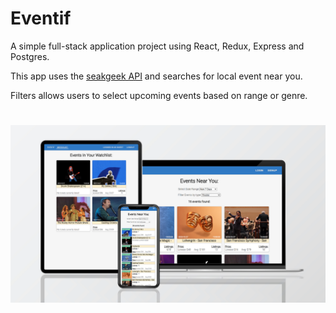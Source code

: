 # Eventif

A simple full-stack application project using React, Redux, Express and Postgres. 

This app uses the [seakgeek API](https://platform.seatgeek.com/) and searches for local event near you. 

Filters allows users to select upcoming events based on range or genre.

# 
<p align="center">
  <img src=".github/assets/eventif_preview.png">
</p>

